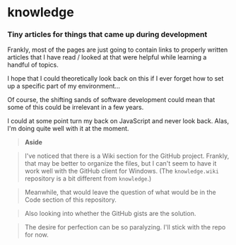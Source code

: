 # knowledge

### Tiny articles for things that came up during development

Frankly, most of the pages are just going to contain links to properly written articles that I have read / looked at that were helpful while learning a handful of topics.

I hope that I could theoretically look back on this if I ever forget how to set up a specific part of my environment...

Of course, the shifting sands of software development could mean that some of this could be irrelevant in a few years.

I could at some point turn my back on JavaScript and never look back.  Alas, I'm doing quite well with it at the moment.

> **Aside**

> I've noticed that there is a Wiki section for the GitHub project.  Frankly, that may be better to organize the files, but I can't seem to have it work well with the GitHub client for Windows.  (The `knowledge.wiki` repository is a bit different from `knowledge`.)  

> Meanwhile, that would leave the question of what would be in the Code section of this repository.

> Also looking into whether the GitHub gists are the solution.

> The desire for perfection can be so paralyzing.  I'll stick with the repo for now.
